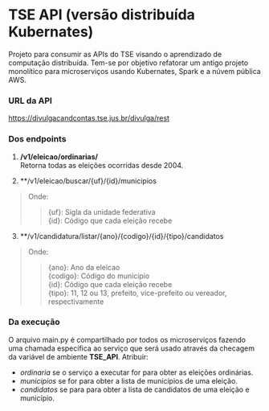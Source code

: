# TSE API (versão distribuída Kubernates)
Projeto para consumir as APIs do TSE visando o aprendizado de computação distribuída.
Tem-se por objetivo refatorar um antigo projeto monolítico para microserviços usando Kubernates, Spark e a núvem pública AWS.

### URL da API
https://divulgacandcontas.tse.jus.br/divulga/rest

### Dos endpoints
1. **/v1/eleicao/ordinarias/**<br>
Retorna todas as eleições ocorridas desde 2004.  

2. **/v1/eleicao/buscar/{uf}/{id}/municipios
> Onde:  
>> {uf}: Sigla da unidade federativa  
>> {id}: Código que cada eleição recebe  

3. **/v1/candidatura/listar/{ano}/{codigo}/{id}/{tipo}/candidatos
> Onde:  
>> {ano}: Ano da eleicao  
>> {codigo}: Código do município  
>> {id}: Código que cada eleição recebe  
>> {tipo}: 11, 12 ou 13, prefeito, vice-prefeito ou vereador, respectivamente   

### Da execução
O arquivo main.py é compartilhado por todos os microserviços fazendo uma chamada específica ao serviço que será usado através da checagem da variável de ambiente **TSE_API**.
Atribuir:
* *ordinaria* se o serviço a executar for para obter as eleições ordinárias.  
* *municipios* se for para obter a lista de municípios de uma eleição.
* *candidatos* se para para obter a lista de candidatos de uma eleição e município.